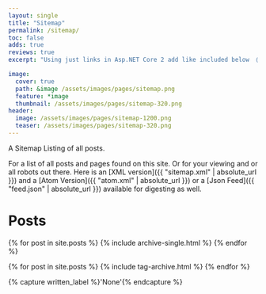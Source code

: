 ```yaml
---
layout: single
title: "Sitemap"
permalink: /sitemap/
toc: false
adds: true
reviews: true
excerpt: "Using just links in Asp.NET Core 2 add like included below  @Context.Request.GetDisplayUrl(), to get the url of the page your sharing. View the source of this repo to see how to do it in Jekyll"

image:
  cover: true
  path: &image /assets/images/pages/sitemap.png
  feature: *image
  thumbnail: /assets/images/pages/sitemap-320.png
header:
  image: /assets/images/pages/sitemap-1200.png
  teaser: /assets/images/pages/sitemap-320.png
---
```


A Sitemap Listing of all posts.

For a list of all posts and pages found on this site. Or for your viewing and or all robots out there. Here is an [XML version]({{ "sitemap.xml" | absolute_url }}) and a [Atom Version]({{ "atom.xml" | absolute_url }}) or a [Json Feed]({{ "feed.json" | absolute_url }}) available for digesting as well.

# Posts

{% for post in site.posts %}
  {% include archive-single.html %}
{% endfor %}

{% for post in site.posts %}
  {% include tag-archive.html %}
{% endfor %}

{% capture written_label %}'None'{% endcapture %}